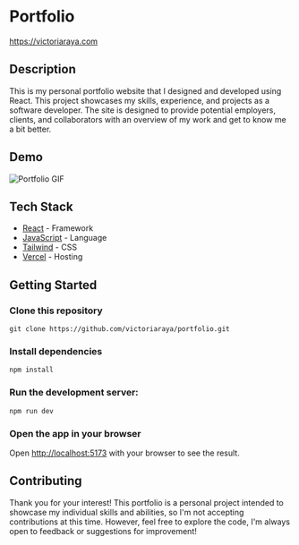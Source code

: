 # Portfolio

https://victoriaraya.com

## Description

This is my personal portfolio website that I designed and developed using React. This project showcases my skills, experience, and projects as a software developer. The site is designed to provide potential employers, clients, and collaborators with an overview of my work and get to know me a bit better.

## Demo

![Portfolio GIF]()

## Tech Stack

- [React](https://react.dev/) - Framework
- [JavaScript](https://developer.mozilla.org/en-US/docs/Web/JavaScript) - Language
- [Tailwind](https://tailwindcss.com/) - CSS
- [Vercel](https://vercel.com) - Hosting

## Getting Started

### Clone this repository

    git clone https://github.com/victoriaraya/portfolio.git

### Install dependencies

    npm install

### Run the development server:

    npm run dev

### Open the app in your browser

Open [http://localhost:5173](http://localhost:5173) with your browser to see the result.

## Contributing

Thank you for your interest! This portfolio is a personal project intended to showcase my individual skills and abilities, so I'm not accepting contributions at this time. However, feel free to explore the code, I'm always open to feedback or suggestions for improvement!
